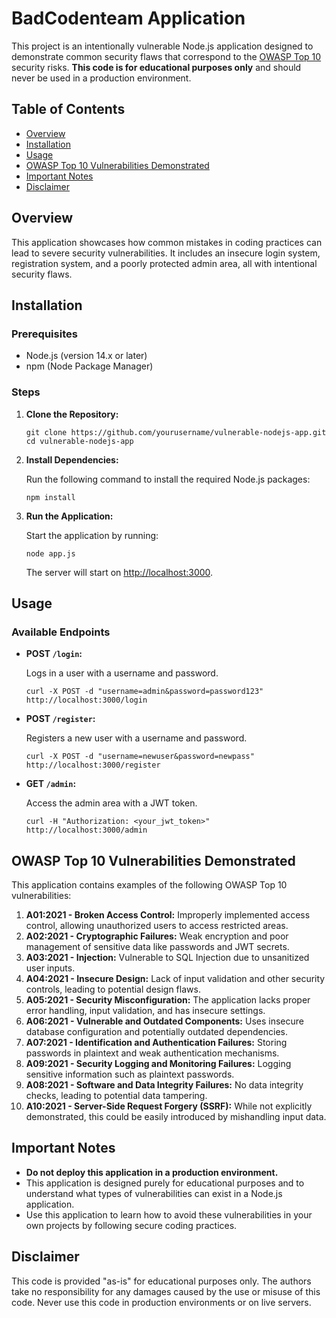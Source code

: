 # BadCodenteam Application

This project is an intentionally vulnerable Node.js application designed to demonstrate common security flaws that correspond to the [OWASP Top 10](https://owasp.org/Top10/) security risks. **This code is for educational purposes only** and should never be used in a production environment.

## Table of Contents

- [Overview](#overview)
- [Installation](#installation)
- [Usage](#usage)
- [OWASP Top 10 Vulnerabilities Demonstrated](#owasp-top-10-vulnerabilities-demonstrated)
- [Important Notes](#important-notes)
- [Disclaimer](#disclaimer)

## Overview

This application showcases how common mistakes in coding practices can lead to severe security vulnerabilities. It includes an insecure login system, registration system, and a poorly protected admin area, all with intentional security flaws.

## Installation

### Prerequisites

- Node.js (version 14.x or later)
- npm (Node Package Manager)

### Steps

1.  **Clone the Repository:**

        git clone https://github.com/yourusername/vulnerable-nodejs-app.git
        cd vulnerable-nodejs-app

2.  **Install Dependencies:**

    Run the following command to install the required Node.js packages:

        npm install

3.  **Run the Application:**

    Start the application by running:

        node app.js

    The server will start on [http://localhost:3000](http://localhost:3000).

## Usage

### Available Endpoints

- **POST `/login`:**

  Logs in a user with a username and password.

      curl -X POST -d "username=admin&password=password123" http://localhost:3000/login

- **POST `/register`:**

  Registers a new user with a username and password.

      curl -X POST -d "username=newuser&password=newpass" http://localhost:3000/register

- **GET `/admin`:**

  Access the admin area with a JWT token.

      curl -H "Authorization: <your_jwt_token>" http://localhost:3000/admin

## OWASP Top 10 Vulnerabilities Demonstrated

This application contains examples of the following OWASP Top 10 vulnerabilities:

1. **A01:2021 - Broken Access Control:** Improperly implemented access control, allowing unauthorized users to access restricted areas.
2. **A02:2021 - Cryptographic Failures:** Weak encryption and poor management of sensitive data like passwords and JWT secrets.
3. **A03:2021 - Injection:** Vulnerable to SQL Injection due to unsanitized user inputs.
4. **A04:2021 - Insecure Design:** Lack of input validation and other security controls, leading to potential design flaws.
5. **A05:2021 - Security Misconfiguration:** The application lacks proper error handling, input validation, and has insecure settings.
6. **A06:2021 - Vulnerable and Outdated Components:** Uses insecure database configuration and potentially outdated dependencies.
7. **A07:2021 - Identification and Authentication Failures:** Storing passwords in plaintext and weak authentication mechanisms.
8. **A09:2021 - Security Logging and Monitoring Failures:** Logging sensitive information such as plaintext passwords.
9. **A08:2021 - Software and Data Integrity Failures:** No data integrity checks, leading to potential data tampering.
10. **A10:2021 - Server-Side Request Forgery (SSRF):** While not explicitly demonstrated, this could be easily introduced by mishandling input data.

## Important Notes

- **Do not deploy this application in a production environment.**
- This application is designed purely for educational purposes and to understand what types of vulnerabilities can exist in a Node.js application.
- Use this application to learn how to avoid these vulnerabilities in your own projects by following secure coding practices.

## Disclaimer

This code is provided "as-is" for educational purposes only. The authors take no responsibility for any damages caused by the use or misuse of this code. Never use this code in production environments or on live servers.
